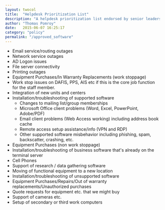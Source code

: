 ```yaml
---
layout: twocol
title:  "Helpdesk Prioritization List"
description: "A helpdesk prioritization list endorsed by senior leadership in the Dean's Office."
author: "Thomas Pomroy"
date:   2015-06-07 16:25:17
category: "policy"
permalink: "/approved_software"
---
```

<ul>
    <li>Email service/routing outages</li>
    <li>Network service outages</li>
    <li>AD Logon issues</li>
    <li>File server connectivity</li>
    <li>Printing outages</li>
    <li>Equipment Purchases/In Warranty Replacements (work stoppage)</li>
    <li>Work stop issues on DAFIS, PPS, AIS etc if this is the core job function for the staff member.</li>
    <li>Integration of new units and centers</li>
    <li>Installation/troubleshooting of supported software
        <ul>
            <li>Changes to mailing list/group memberships</li>
            <li>Microsoft Office client problems (Word, Excel, PowerPoint, Adobe/PDF)</li>
            <li>Email client problems (Web Access working) including address book cache</li>
            <li>Remote access setup assistance/info (VPN and RDP)</li>
            <li>Other supported software misbehavior including phishing, spam, backscatter, crashing, etc.</li>
        </ul>
    </li>
    <li>Equipment Purchases (non work stoppage)</li>
    <li>Installation/troubleshooting of business software that's already on the terminal server</li>
    <li>Cell Phones</li>
    <li>Support of research / data gathering software</li>
    <li>Moving of functional equipment to a new location</li>
    <li>Installation/troubleshooting of unsupported software</li>
    <li>Equipment Purchases/Repairs/Out of warranty replacements/Unauthorized purchases</li>
    <li>Quote requests for equipment etc. that we might buy</li>
    <li>Support of cameras etc.</li>
    <li>Setup of secondary or third work computers</li>
</ul>

